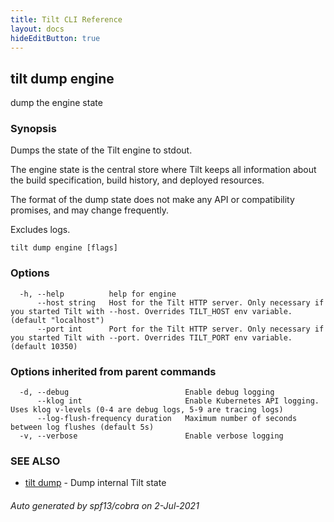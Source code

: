 ```yaml
---
title: Tilt CLI Reference
layout: docs
hideEditButton: true
---
```

## tilt dump engine

dump the engine state

### Synopsis

Dumps the state of the Tilt engine to stdout.

The engine state is the central store where Tilt keeps all information about
the build specification, build history, and deployed resources.

The format of the dump state does not make any API or compatibility promises,
and may change frequently.

Excludes logs.


```
tilt dump engine [flags]
```

### Options

```
  -h, --help          help for engine
      --host string   Host for the Tilt HTTP server. Only necessary if you started Tilt with --host. Overrides TILT_HOST env variable. (default "localhost")
      --port int      Port for the Tilt HTTP server. Only necessary if you started Tilt with --port. Overrides TILT_PORT env variable. (default 10350)
```

### Options inherited from parent commands

```
  -d, --debug                          Enable debug logging
      --klog int                       Enable Kubernetes API logging. Uses klog v-levels (0-4 are debug logs, 5-9 are tracing logs)
      --log-flush-frequency duration   Maximum number of seconds between log flushes (default 5s)
  -v, --verbose                        Enable verbose logging
```

### SEE ALSO

* [tilt dump](tilt_dump.html)	 - Dump internal Tilt state

###### Auto generated by spf13/cobra on 2-Jul-2021
